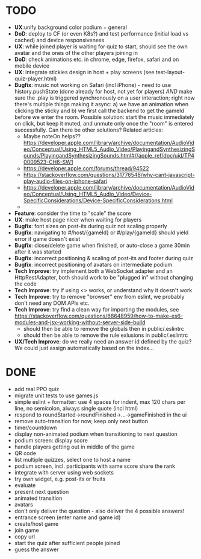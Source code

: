 # TODO
- **UX**:unify background color podium + general
- **DoD**: deploy to CF (or even K8s?) and test performance (initial load vs cached) and device responsiveness
- **UX**: while joined player is waiting for quiz to start, should see the own avatar and the ones of the other players joining in
- **DoD**: check animations etc. in chrome, edge, firefox, safari and on mobile device
- **UX**: integrate stickies design in host + play screens (see test-layout-quiz-player.html)
- **Bugfix**: music not working on Safari (incl iPhone) - need to use history.pushState (done already for host, not yet for players) _AND_ make sure the .play is triggered synchronously on a user interaction; right now there's multiple things making it async: a) we have an animation when clicking the sticky and b) we first call the backend to get the gameId before we enter the room. Possible solution: start the music immediately on click, but keep it muted, and unmute only once the "room" is entered successfully. Can there be other solutions? Related articles:
  - Maybe noteOn helps?? https://developer.apple.com/library/archive/documentation/AudioVideo/Conceptual/Using_HTML5_Audio_Video/PlayingandSynthesizingSounds/PlayingandSynthesizingSounds.html#//apple_ref/doc/uid/TP40009523-CH6-SW1
  - https://developer.apple.com/forums/thread/94522
  - https://stackoverflow.com/questions/31776548/why-cant-javascript-play-audio-files-on-iphone-safari
  - https://developer.apple.com/library/archive/documentation/AudioVideo/Conceptual/Using_HTML5_Audio_Video/Device-SpecificConsiderations/Device-SpecificConsiderations.html
  - 
- **Feature**: consider the time to "scale" the score
- **UX**: make host page nicer when waiting for players
- **Bugfix**: font sizes on post-its during quiz not scaling properly
- **Bugfix**: navigating to #/host/{gameId} or #/play/{gameId} should yield error if game doesn't exist
- **Bugfix**: close/delete game when finished, or auto-close a game 30min after it was started
- **Bugfix**: incorrect positioning & scaling of post-its and footer during quiz
- **Bugfix**: incorrect positioning of avatars on intermediate podium
- **Tech Improve**: try implement both a WebSocket adapter and an HttpRestAdapter, both should work to be "plugged in" without changing the code
- **Tech Improve**: try if using <> works, or understand why it doesn't work
- **Tech Improve**: try to remove "browser" env from eslint, we probably don't need any DOM APIs etc.
- **Tech Improve**: try find a clean way for importing the modules, see https://stackoverflow.com/questions/68648959/how-to-make-es6-modules-and-jsx-working-without-server-side-build
  - should then be able to remove the globals then in public/.eslintrc
  - should then be able to remove the rule exlusions in public/.eslintrc
- **UX/Tech Improve**: do we really need an answer id defined by the quiz? We could just assign automatically based on the index...
# DONE
- add real PPO quiz
- migrate unit tests to use games.js
- simple eslint + formatter: use 4 spaces for indent, max 120 chars per line, no semicolon, always single quote (incl html)
- respond to roundStarted->roundFinished->...->gameFinished in the ui
- remove auto-transition for now, keep only next button
- timer/countdown
- display non-animated podium when transitioning to next question
- podium screen: display score
- handle players getting out in middle of the game
- QR code
- list multiple quizzes, select one to host a name
- podium screen, incl. participants with same score share the rank
- integrate with server using web sockets
- try own widget, e.g. post-its or fruits
- evaluate
- present next question
- animated transition
- avatars
- don't only deliver the question - also deliver the 4 possible answers!
- entrance screen (enter name and game id)
- create/host game
- join game
- copy url
- start the quiz after sufficient people joined
- guess the answer
